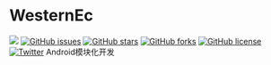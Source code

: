 # WesternEc
[![](https://jitpack.io/v/qq524787275/WesternEc.svg)](https://jitpack.io/#qq524787275/WesternEc)
[![GitHub issues](https://img.shields.io/github/issues/qq524787275/WesternEc.svg)](https://github.com/qq524787275/WesternEc/issues)
[![GitHub stars](https://img.shields.io/github/stars/qq524787275/WesternEc.svg)](https://github.com/qq524787275/WesternEc/stargazers)
[![GitHub forks](https://img.shields.io/github/forks/qq524787275/WesternEc.svg)](https://github.com/qq524787275/WesternEc/network)
[![GitHub license](https://img.shields.io/github/license/qq524787275/WesternEc.svg)](https://github.com/qq524787275/WesternEc)
[![Twitter](https://img.shields.io/twitter/url/https/github.com/qq524787275/WesternEc.svg?style=social)](https://twitter.com/intent/tweet?text=Wow:&url=https%3A%2F%2Fgithub.com%2Fqq524787275%2FWesternEc)
Android模块化开发

